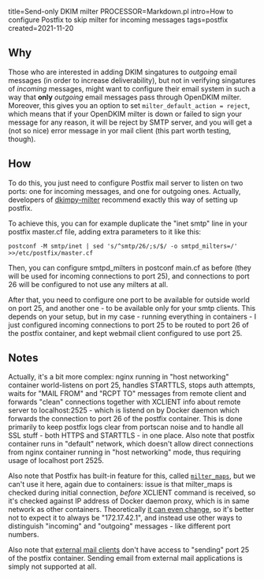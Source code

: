 title=Send-only DKIM milter
PROCESSOR=Markdown.pl
intro=How to configure Postfix to skip milter for incoming messages
tags=postfix
created=2021-11-20

Why
---

Those who are interested in adding DKIM singatures to _outgoing_ email messages (in order to increase deliverability),
but not in verifying singatures of _incoming_ messages,
might want to configure their email system in such a way that **only** _outgoing_ email messages pass through OpenDKIM milter.
Moreover, this gives you an option to set `milter_default_action = reject`,
which means that if your OpenDKIM milter is down or failed to sign your message for any reason,
it will be reject by SMTP server, and you will get a (not so nice) error message in yor mail client
(this part worth testing, though).

How
---

To do this, you just need to configure Postfix mail server to listen on two ports:
one for incoming messages, and one for outgoing ones.
Actually, developers of [dkimpy-milter][] recommend exactly this way of setting up postfix.

[dkimpy-milter]: https://pypi.org/project/dkimpy-milter/

To achieve this, you can for example duplicate the "inet smtp" line in your postfix master.cf file,
adding extra parameters to it like this:

	postconf -M smtp/inet | sed 's/^smtp/26/;s/$/ -o smtpd_milters=/' >>/etc/postfix/master.cf

Then, you can configure smtpd\_milters in postconf main.cf as before
(they will be used for incoming connections to port 25),
and connections to port 26 will be configured to not use any milters at all.

After that, you need to configure one port to be available for outside world on port 25,
and another one - to be available only for your smtp clients.
This depends on your setup, but in my case - running everything in containers -
I just configured incoming connections to port 25 to be routed to port 26 of the postfix container,
and kept webmail client configured to use port 25.

Notes
-----

Actually, it's a bit more complex: nginx running in "host networking" container world-listens on port 25,
handles STARTTLS, stops auth attempts, waits for "MAIL FROM" and "RCPT TO" messages from remote client
and forwards "clean" connections together with XCLIENT info about remote server to localhost:2525 -
which is listend on by Docker daemon which forwards the connection to port 26 of the postfix container.
This is done primarily to keep postfix logs clear from portscan noise and to handle all SSL stuff -
both HTTPS and STARTTLS - in one place.
Also note that postfix container runs in "default" network,
which doesn't allow direct connections from nginx container running in "host networking" mode,
thus requiring usage of localhost port 2525.

Also note that Postfix has built-in feature for this, called [`milter_maps`][p-mm], but we can't use it here,
again due to containers: issue is that milter\_maps is checked during initial connection, _before_ XCLIENT command is received,
so it's checked against IP address of Docker daemon proxy, which is in same network as other containers.
Theoretically [it can even change][docker-ip], so it's better not to expect it to always be "172.17.42.1",
and instead use other ways to distinguish "incoming" and "outgoing" messages - like different port numbers.

Also note that [external mail clients][mail-ext] don't have access to "sending" port 25 of the postfix container.
Sending email from external mail applications is simply not supported at all.

[p-mm]: http://www.postfix.org/postconf.5.html#smtpd_milter_maps
[docker-ip]: https://github.com/moby/moby/issues/17305
[mail-ext]: using-http-basic-auth-for-nginx-mail-auth-http-server.html

